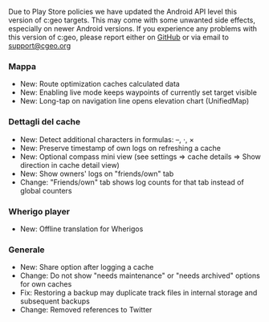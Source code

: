 Due to Play Store policies we have updated the Android API level this version of c:geo targets. This may come with some unwanted side effects, especially on newer Android versions. If you experience any problems with this version of c:geo, please report either on [GitHub](https://github.com/cgeo/cgeo) or via email to [support@cgeo.org](mailto:support@cgeo.org)

### Mappa
- New: Route optimization caches calculated data
- New: Enabling live mode keeps waypoints of currently set target visible
- New: Long-tap on navigation line opens elevation chart (UnifiedMap)

### Dettagli del cache
- New: Detect additional characters in formulas: –, ⋅, ×
- New: Preserve timestamp of own logs on refreshing a cache
- New: Optional compass mini view (see settings => cache details => Show direction in cache detail view)
- New: Show owners' logs on "friends/own" tab
- Change: "Friends/own" tab shows log counts for that tab instead of global counters

### Wherigo player
- New: Offline translation for Wherigos

### Generale
- New: Share option after logging a cache
- Change: Do not show "needs maintenance" or "needs archived" options for own caches
- Fix: Restoring a backup may duplicate track files in internal storage and subsequent backups
- Change: Removed references to Twitter
